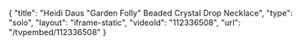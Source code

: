 {
    "title": "Heidi Daus \"Garden Folly\" Beaded Crystal Drop Necklace",
    "type": "solo",
    "layout": "iframe-static",
    "videoId": "112336508",
    "url": "\/tvpembed\/112336508"
}